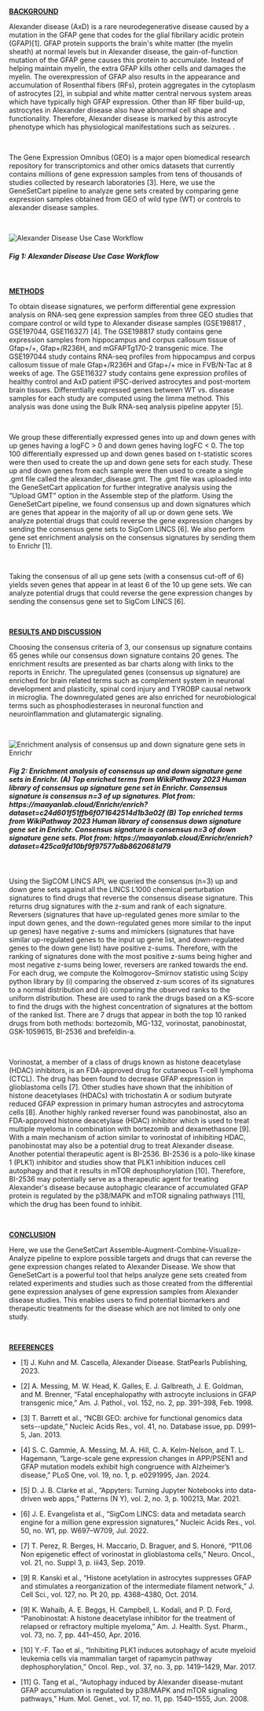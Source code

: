 <u> **BACKGROUND** </u>

Alexander disease (AxD) is a rare neurodegenerative disease caused by a mutation in the GFAP gene that codes for the glial fibrillary acidic protein (GFAP)[1]. GFAP protein supports the brain's white matter (the myelin sheath) at normal levels but in Alexander disease, the gain-of-function mutation of the GFAP gene causes this protein to accumulate. Instead of helping maintain myelin, the extra GFAP kills other cells and damages the myelin. The overexpression of GFAP also results in the appearance and accumulation of Rosenthal fibers (RFs), protein aggregates in the cytoplasm of astrocytes [2], in subpial and white matter central nervous system areas which have typically high GFAP expression. Other than RF fiber build-up, astrocytes in Alexander disease also have abnormal cell shape and functionality. Therefore, Alexander disease is marked by this astrocyte phenotype which has physiological manifestations such as seizures. .

<br />

The Gene Expression Omnibus (GEO) is a major open biomedical research repository for transcriptomics and other omics datasets that currently contains millions of gene expression samples from tens of thousands of studies collected by research laboratories [3]. Here, we use the GeneSetCart pipeline to analyze gene sets created by comparing gene expression samples obtained from GEO of wild type (WT) or controls to alexander disease samples.

<br />

![Alexander Disease Use Case Workflow](/img/markdownImg/alexander_disease_workflow.png)
<h5> Fig 1: Alexander Disease Use Case Workflow </h5>
<br />


 <u> **METHODS** </u>

To obtain disease signatures, we perform differential gene expression analysis on RNA-seq gene expression samples from three GEO studies that compare control or wild type to Alexander disease samples (GSE198817 , GSE197044, GSE116327) [4]. The GSE198817 study contains gene expression samples from hippocampus and corpus callosum tissue of Gfap+/+, Gfap+/R236H, and mGFAPTg170-2 transgenic mice. The GSE197044 study contains RNA-seq profiles from hippocampus and corpus callosum tissue of male Gfap+/R236H and Gfap+/+ mice in FVB/N-Tac at 8 weeks of age. The GSE116327 study contains gene expression profiles of healthy control and AxD patient iPSC-derived astrocytes and post-mortem brain tissues. Differentially expressed genes between WT vs. disease samples for each study are computed using the limma method. This analysis was done using the Bulk RNA-seq analysis pipeline appyter [5]. 

<br />

We group these differentially expressed genes into up and down genes with up genes having a logFC > 0 and down genes having logFC < 0. The top 100 differentially expressed up and down genes based on t-statistic scores were then used to create the up and down gene sets for each study. These up and down genes from each sample were then used to create a single .gmt file called the alexander_disease.gmt. The .gmt file was uploaded into the GeneSetCart application for further integrative analysis using the “Upload GMT” option in the Assemble step of the platform. Using the GeneSetCart pipeline, we found consensus up and down signatures which are genes that appear in the majority of all up or down gene sets. We analyze potential drugs that could reverse the gene expression changes by sending the consensus gene sets to SigCom LINCS [6]. We also perform gene set enrichment analysis on the consensus signatures by sending them to Enrichr [1].

<br />

Taking the consensus of all up gene sets (with a consensus cut-off of 6) yields seven genes that appear in at least 6 of the 10 up gene sets. We can analyze potential drugs that could reverse the gene expression changes by sending the consensus gene set to SigCom LINCS [6]. 

<br />

<u> **RESULTS AND DISCUSSION** </u>

Choosing the consensus criteria of 3, our consensus up signature contains 65 genes while our consensus down signature contains 20 genes.  The enrichment results are presented as bar charts along with links to the reports in Enrichr. The upregulated genes (consensus up signature) are enriched for brain related terms such as complement system in neuronal development and plasticity, spinal cord injury and TYROBP causal network in microglia. The downregulated genes are also enriched for neurobiological terms such as phosphodiesterases in neuronal function and neuroinflammation and glutamatergic signaling. 

<br />

![Enrichment analysis of consensus up and down signature gene sets in Enrichr](/img/markdownImg/alexander_disease_enrichment.png)
<h5> Fig 2: Enrichment analysis of consensus up and down signature gene sets in Enrichr. (A) Top enriched terms from WikiPathway 2023 Human library of  consensus up signature gene set in Enrichr.  Consensus signature is consensus n=3 of up signatures. Plot from: https://maayanlab.cloud/Enrichr/enrich?dataset=c24d601f51ffb6f071642514d1b3a02f (B) Top enriched terms from WikiPathway 2023 Human library of consensus down signature gene set in Enrichr. Consensus signature is consensus n=3 of down signature gene sets. Plot from: https://maayanlab.cloud/Enrichr/enrich?dataset=425ca9fd10bf9f97577a8b8620681d79 
</h5>
<br />

Using the SigCOM LINCS API, we queried the consensus (n=3) up and down gene sets against all the LINCS L1000 chemical perturbation signatures to find drugs that reverse the consensus disease signature. This returns drug signatures with the z-sum and rank of each signature. Reversers (signatures that have up-regulated genes more similar to the input down genes, and the down-regulated genes more similar to the input up genes) have negative z-sums and mimickers (signatures that have similar up-regulated genes to the input up gene list, and down-regulated genes to the down gene list) have positive z-sums. Therefore, with the ranking of signatures done with the most positive z-sums being higher and most negative z-sums being lower, reversers are ranked towards the end. For each drug, we compute the Kolmogorov–Smirnov statistic using Scipy python library by (i) comparing the observed z-sum scores of its signatures to a normal distribution and (ii) comparing the observed ranks to the uniform distribution. These are used to rank the drugs based on a KS-score to find the drugs with the highest concentration of signatures at the bottom of the ranked list. There are 7 drugs that appear in both the top 10 ranked drugs from both methods: bortezomib, MG-132, vorinostat, panobinostat, GSK-1059615, BI-2536 and brefeldin-a. 

<br />

Vorinostat, a member of a class of drugs known as histone deacetylase (HDAC) inhibitors, is an FDA-approved drug for cutaneous T-cell lymphoma (CTCL). The drug has been found to decrease GFAP expression in glioblastoma cells [7]. Other studies have shown that the inhibition of histone deacetylases (HDACs) with trichostatin A or sodium butyrate reduced GFAP expression in primary human astrocytes and astrocytoma cells [8]. Another highly ranked reverser found was panobinostat, also an FDA-approved histone deacetylase (HDAC) inhibitor which is used to treat multiple myeloma in combination with bortezomib and dexamethasone [9]. With a main mechanism of action similar to vorinostat of inhibiting HDAC, panobinostat may also be a potential drug to treat Alexander disease. Another potential therapeutic agent is BI-2536. BI-2536  is a polo-like kinase 1 (PLK1) inhibitor and studies show that PLK1 inhibition induces cell autophagy and that it results in mTOR dephosphorylation [10]. Therefore, BI-2536 may potentially serve as a therapeutic agent for treating Alexander's disease because autophagic clearance of accumulated GFAP protein is regulated by the p38/MAPK and mTOR signaling pathways [11], which the drug has been found to inhibit.

<br />

<u> **CONCLUSION** </u>

Here, we use the GeneSetCart Assemble-Augment-Combine-Visualize-Analyze pipeline to explore possible targets and drugs that can reverse the gene expression changes related to Alexander Disease. We show that GeneSetCart is a powerful tool that helps analyze gene sets created from related experiments and studies such as those created from the differential gene expression analyses of gene expression samples from Alexander disease studies. This enables users to find potential biomarkers and therapeutic treatments for the disease which are not limited to only one study.

<br />

<u> **REFERENCES** </u>

- [1]	J. Kuhn and M. Cascella, Alexander Disease. StatPearls Publishing, 2023.

- [2]	A. Messing, M. W. Head, K. Galles, E. J. Galbreath, J. E. Goldman, and M. Brenner, “Fatal encephalopathy with astrocyte inclusions in GFAP transgenic mice,” Am. J. Pathol., vol. 152, no. 2, pp. 391–398, Feb. 1998.

- [3]	T. Barrett et al., “NCBI GEO: archive for functional genomics data sets--update,” Nucleic Acids Res., vol. 41, no. Database issue, pp. D991–5, Jan. 2013.

- [4]	S. C. Gammie, A. Messing, M. A. Hill, C. A. Kelm-Nelson, and T. L. Hagemann, “Large-scale gene expression changes in APP/PSEN1 and GFAP mutation models exhibit high congruence with Alzheimer’s disease,” PLoS One, vol. 19, no. 1, p. e0291995, Jan. 2024.

- [5]	D. J. B. Clarke et al., “Appyters: Turning Jupyter Notebooks into data-driven web apps,” Patterns (N Y), vol. 2, no. 3, p. 100213, Mar. 2021.

- [6]	J. E. Evangelista et al., “SigCom LINCS: data and metadata search engine for a million gene expression signatures,” Nucleic Acids Res., vol. 50, no. W1, pp. W697–W709, Jul. 2022.

- [7]	T. Perez, R. Berges, H. Maccario, D. Braguer, and S. Honoré, “P11.06 Non epigenetic effect of vorinostat in glioblastoma cells,” Neuro. Oncol., vol. 21, no. Suppl 3, p. iii43, Sep. 2019.

- [9]	R. Kanski et al., “Histone acetylation in astrocytes suppresses GFAP and stimulates a reorganization of the intermediate filament network,” J. Cell Sci., vol. 127, no. Pt 20, pp. 4368–4380, Oct. 2014.

- [9]	K. Wahaib, A. E. Beggs, H. Campbell, L. Kodali, and P. D. Ford, “Panobinostat: A histone deacetylase inhibitor for the treatment of relapsed or refractory multiple myeloma,” Am. J. Health. Syst. Pharm., vol. 73, no. 7, pp. 441–450, Apr. 2016.

- [10]	Y.-F. Tao et al., “Inhibiting PLK1 induces autophagy of acute myeloid leukemia cells via mammalian target of rapamycin pathway dephosphorylation,” Oncol. Rep., vol. 37, no. 3, pp. 1419–1429, Mar. 2017.

- [11]	G. Tang et al., “Autophagy induced by Alexander disease-mutant GFAP accumulation is regulated by p38/MAPK and mTOR signaling pathways,” Hum. Mol. Genet., vol. 17, no. 11, pp. 1540–1555, Jun. 2008.